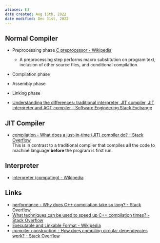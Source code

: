 ```yaml
---
aliases: []
date created: Aug 15th, 2022
date modified: Dec 31st, 2022
---
```


## Normal Compiler
- Preprocessing phase [C preprocessor - Wikipedia](https://en.wikipedia.org/wiki/C_preprocessor)
	- A preprocessing step performs macro substitution on program text, inclusion of other source files, and conditional compilation.
- Compilation phase
- Assembly phase
- Linking phase

- [Understanding the differences: traditional interpreter, JIT compiler, JIT interpreter and AOT compiler - Software Engineering Stack Exchange](https://softwareengineering.stackexchange.com/questions/246094/understanding-the-differences-traditional-interpreter-jit-compiler-jit-interp)

## JIT Compiler
- [compilation - What does a just-in-time (JIT) compiler do? - Stack Overflow](https://stackoverflow.com/questions/95635/what-does-a-just-in-time-jit-compiler-do?rq=1)  
This is in contrast to a traditional compiler that compiles **all** the code to machine language **before** the program is first run.

## Interpreter
- [Interpreter (computing) - Wikipedia](https://en.wikipedia.org/wiki/Interpreter_(computing))

## Links
- [performance - Why does C++ compilation take so long? - Stack Overflow](https://stackoverflow.com/questions/318398/why-does-c-compilation-take-so-long)  
- [What techniques can be used to speed up C++ compilation times? - Stack Overflow](https://stackoverflow.com/questions/373142/what-techniques-can-be-used-to-speed-up-c-compilation-times)
- [Executable and Linkable Format - Wikipedia](https://en.wikipedia.org/wiki/Executable_and_Linkable_Format)
- [compiler construction - How does compiling circular dependencies work? - Stack Overflow](https://stackoverflow.com/questions/3032874/how-does-compiling-circular-dependencies-work)
